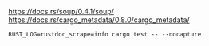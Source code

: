 https://docs.rs/soup/0.4.1/soup/
https://docs.rs/cargo_metadata/0.8.0/cargo_metadata/

`RUST_LOG=rustdoc_scrape=info cargo test -- --nocapture`
